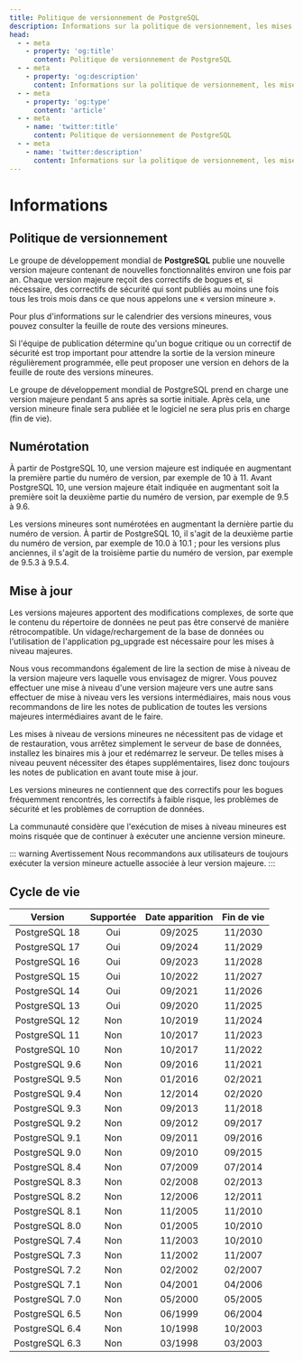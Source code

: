 ```yaml
---
title: Politique de versionnement de PostgreSQL
description: Informations sur la politique de versionnement, les mises à jours et du cycle de vie
head:
  - - meta
    - property: 'og:title'
      content: Politique de versionnement de PostgreSQL
  - - meta      
    - property: 'og:description'
      content: Informations sur la politique de versionnement, les mises à jours et du cycle de vie
  - - meta      
    - property: 'og:type'
      content: 'article'
  - - meta
    - name: 'twitter:title'
      content: Politique de versionnement de PostgreSQL
  - - meta      
    - name: 'twitter:description'
      content: Informations sur la politique de versionnement, les mises à jours et du cycle de vie
---
```


# Informations

## Politique de versionnement

Le groupe de développement mondial de **PostgreSQL** publie une nouvelle
version majeure contenant de nouvelles fonctionnalités environ une fois
par an. Chaque version majeure reçoit des correctifs de bogues et, si
nécessaire, des correctifs de sécurité qui sont publiés au moins une
fois tous les trois mois dans ce que nous appelons une « version mineure
».

Pour plus d'informations sur le calendrier des versions mineures, vous
pouvez consulter la feuille de route des versions mineures.

Si l'équipe de publication détermine qu'un bogue critique ou un
correctif de sécurité est trop important pour attendre la sortie de la
version mineure régulièrement programmée, elle peut proposer une version
en dehors de la feuille de route des versions mineures.

Le groupe de développement mondial de PostgreSQL prend en charge une
version majeure pendant 5 ans après sa sortie initiale. Après cela, une
version mineure finale sera publiée et le logiciel ne sera plus pris en
charge (fin de vie).

## Numérotation

À partir de PostgreSQL 10, une version majeure est indiquée en
augmentant la première partie du numéro de version, par exemple de 10 à
11. Avant PostgreSQL 10, une version majeure était indiquée en
augmentant soit la première soit la deuxième partie du numéro de
version, par exemple de 9.5 à 9.6.

Les versions mineures sont numérotées en augmentant la dernière partie
du numéro de version. À partir de PostgreSQL 10, il s'agit de la
deuxième partie du numéro de version, par exemple de 10.0 à 10.1 ; pour
les versions plus anciennes, il s'agit de la troisième partie du numéro
de version, par exemple de 9.5.3 à 9.5.4.

## Mise à jour

Les versions majeures apportent des modifications complexes, de sorte
que le contenu du répertoire de données ne peut pas être conservé de
manière rétrocompatible. Un vidage/rechargement de la base de données ou
l'utilisation de l'application pg_upgrade est nécessaire pour les
mises à niveau majeures.

Nous vous recommandons également de lire la section de mise à niveau de
la version majeure vers laquelle vous envisagez de migrer. Vous pouvez
effectuer une mise à niveau d'une version majeure vers une autre sans
effectuer de mise à niveau vers les versions intermédiaires, mais nous
vous recommandons de lire les notes de publication de toutes les
versions majeures intermédiaires avant de le faire.

Les mises à niveau de versions mineures ne nécessitent pas de vidage et
de restauration, vous arrêtez simplement le serveur de base de données,
installez les binaires mis à jour et redémarrez le serveur. De telles
mises à niveau peuvent nécessiter des étapes supplémentaires, lisez donc
toujours les notes de publication en avant toute mise à jour.

Les versions mineures ne contiennent que des correctifs pour les bogues
fréquemment rencontrés, les correctifs à faible risque, les problèmes de
sécurité et les problèmes de corruption de données.

La communauté considère que l'exécution de mises à niveau mineures est
moins risquée que de continuer à exécuter une ancienne version mineure.

::: warning Avertissement
Nous recommandons aux utilisateurs de toujours exécuter la version
mineure actuelle associée à leur version majeure.
:::

## Cycle de vie

|  Version  | Supportée | Date apparition | Fin de vie |
| :-------: | :-------: | :-------------: | :--------: |
| PostgreSQL 18  | Oui | 09/2025 | 11/2030 |
| PostgreSQL 17  | Oui | 09/2024 | 11/2029 |
| PostgreSQL 16  | Oui | 09/2023 | 11/2028 |
| PostgreSQL 15  | Oui | 10/2022 | 11/2027 |
| PostgreSQL 14  | Oui | 09/2021 | 11/2026 |
| PostgreSQL 13  | Oui | 09/2020 | 11/2025 |
| PostgreSQL 12  | Non | 10/2019 | 11/2024 |
| PostgreSQL 11  | Non | 10/2017 | 11/2023 |
| PostgreSQL 10  | Non | 10/2017 | 11/2022 |
| PostgreSQL 9.6 | Non | 09/2016 | 11/2021 |
| PostgreSQL 9.5 | Non | 01/2016 | 02/2021 |
| PostgreSQL 9.4 | Non | 12/2014 | 02/2020 |
| PostgreSQL 9.3 | Non | 09/2013 | 11/2018 |
| PostgreSQL 9.2 | Non | 09/2012 | 09/2017 |
| PostgreSQL 9.1 | Non | 09/2011 | 09/2016 |
| PostgreSQL 9.0 | Non | 09/2010 | 09/2015 |
| PostgreSQL 8.4 | Non | 07/2009 | 07/2014 |
| PostgreSQL 8.3 | Non | 02/2008 | 02/2013 |
| PostgreSQL 8.2 | Non | 12/2006 | 12/2011 |
| PostgreSQL 8.1 | Non | 11/2005 | 11/2010 |
| PostgreSQL 8.0 | Non | 01/2005 | 10/2010 |
| PostgreSQL 7.4 | Non | 11/2003 | 10/2010 |
| PostgreSQL 7.3 | Non | 11/2002 | 11/2007 |
| PostgreSQL 7.2 | Non | 02/2002 | 02/2007 |
| PostgreSQL 7.1 | Non | 04/2001 | 04/2006 |
| PostgreSQL 7.0 | Non | 05/2000 | 05/2005 |
| PostgreSQL 6.5 | Non | 06/1999 | 06/2004 |
| PostgreSQL 6.4 | Non | 10/1998 | 10/2003 |
| PostgreSQL 6.3 | Non | 03/1998 | 03/2003 |
